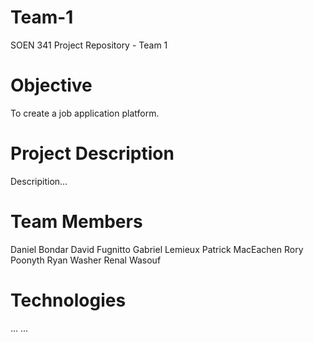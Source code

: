 # Team-1
SOEN 341 Project Repository - Team 1

# Objective

To create a job application platform.

# Project Description

Descripition...

# Team Members

Daniel Bondar
David Fugnitto
Gabriel Lemieux
Patrick MacEachen
Rory Poonyth
Ryan Washer
Renal Wasouf

# Technologies

...
...
